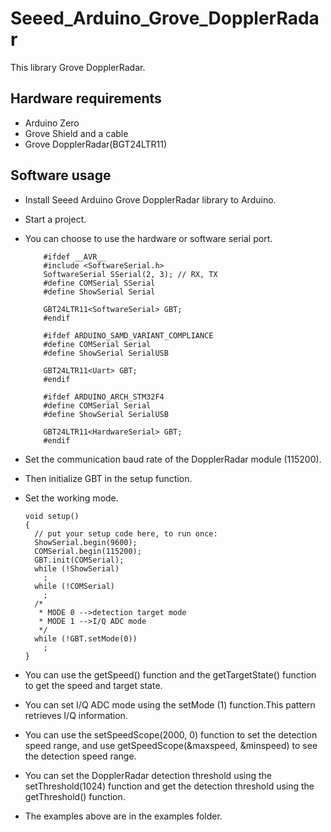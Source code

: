 # Seeed_Arduino_Grove_DopplerRadar

This library Grove DopplerRadar.

## Hardware requirements

- Arduino Zero
- Grove Shield and a cable
- Grove DopplerRadar(BGT24LTR11)

## Software usage  

- Install Seeed Arduino Grove DopplerRadar library to Arduino.  

- Start a project.  

- You can choose to use the hardware or software serial port.
  ```
      #ifdef __AVR__
      #include <SoftwareSerial.h>
      SoftwareSerial SSerial(2, 3); // RX, TX
      #define COMSerial SSerial
      #define ShowSerial Serial

      GBT24LTR11<SoftwareSerial> GBT;
      #endif

      #ifdef ARDUINO_SAMD_VARIANT_COMPLIANCE
      #define COMSerial Serial
      #define ShowSerial SerialUSB

      GBT24LTR11<Uart> GBT;
      #endif

      #ifdef ARDUINO_ARCH_STM32F4
      #define COMSerial Serial
      #define ShowSerial SerialUSB

      GBT24LTR11<HardwareSerial> GBT;
      #endif

  ```

- Set the communication baud rate of the DopplerRadar module (115200).

- Then initialize GBT in the setup function.

- Set the working mode.
  ```
  void setup()
  {
    // put your setup code here, to run once:
    ShowSerial.begin(9600);
    COMSerial.begin(115200);
    GBT.init(COMSerial);
    while (!ShowSerial)
      ;
    while (!COMSerial)
      ;
    /*
     * MODE 0 -->detection target mode
     * MODE 1 -->I/Q ADC mode
     */
    while (!GBT.setMode(0))
      ;
  }
  
  ```
  
- You can use the getSpeed() function and the getTargetState() function to get the speed and target state.

- You can set I/Q ADC mode using the setMode (1) function.This pattern retrieves I/Q information.

- You can use the setSpeedScope(2000, 0) function to set the detection speed range, and use getSpeedScope(&maxspeed, &minspeed) to see the detection speed range.

- You can set the DopplerRadar detection threshold using the setThreshold(1024) function and get the detection threshold using the getThreshold() function.

- The examples above are in the examples folder.
